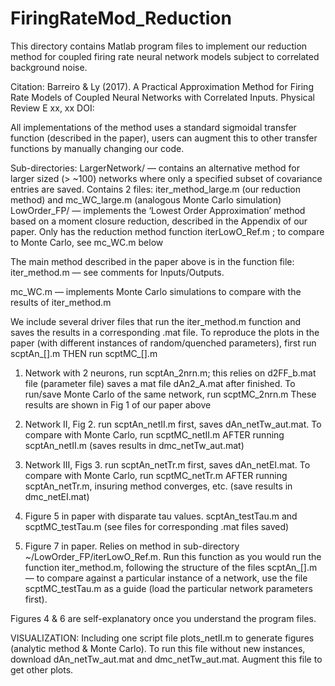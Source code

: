 # FiringRateMod_Reduction

This directory contains Matlab program files to implement our reduction method for coupled firing rate neural network models subject to correlated background noise.

Citation: Barreiro & Ly (2017). A Practical Approximation Method for Firing Rate Models of Coupled Neural Networks with Correlated Inputs. Physical Review E xx, xx
DOI: 

All implementations of the method uses a standard sigmoidal transfer function (described in the paper), users can augment this to other transfer functions by manually changing our code.

Sub-directories:
LargerNetwork/ — contains an alternative method for larger sized (> ~100) networks where only a specified subset of covariance entries are saved. Contains 2 files: iter_method_large.m (our reduction method) and mc_WC_large.m (analogous Monte Carlo simulation)
LowOrder_FP/ — implements the ‘Lowest Order Approximation’ method based on a moment closure reduction, described in the Appendix of our paper. Only has the reduction method function iterLowO_Ref.m ; to compare to Monte Carlo, see mc_WC.m below

The main method described in the paper above is in the function file:
iter_method.m — see comments for Inputs/Outputs.  

mc_WC.m — implements Monte Carlo simulations to compare with the results of iter_method.m

We include several driver files that run the iter_method.m function and saves the results in a corresponding .mat file.
To reproduce the plots in the paper (with different instances of random/quenched parameters), first run scptAn_[].m THEN run scptMC_[].m

1) Network with 2 neurons, run scptAn_2nrn.m; this relies on d2FF_b.mat file (parameter file) saves a mat file dAn2_A.mat after finished.
To run/save Monte Carlo of the same network, run scptMC_2nrn.m
These results are shown in Fig 1 of our paper above

2) Network II, Fig 2.
run scptAn_netII.m first, saves dAn_netTw_aut.mat. To compare with Monte Carlo, run scptMC_netII.m AFTER running scptAn_netII.m (saves results in dmc_netTw_aut.mat)

3) Network III, Figs 3.
run scptAn_netTr.m first, saves dAn_netEI.mat. To compare with Monte Carlo, run scptMC_netTr.m AFTER running scptAn_netTr.m, insuring method converges, etc. (save results in dmc_netEI.mat)

4) Figure 5 in paper with disparate tau values.
scptAn_testTau.m and scptMC_testTau.m (see files for corresponding .mat files saved)

5) Figure 7 in paper. Relies on method in sub-directory ~/LowOrder_FP/iterLowO_Ref.m. Run this function as you would run the function iter_method.m, following the structure of the files scptAn_[].m — to compare against a particular instance of a network, use the file scptMC_testTau.m as a guide (load the particular network parameters first).

Figures 4 & 6 are self-explanatory once you understand the program files.

VISUALIZATION:
Including one script file plots_netII.m to generate figures (analytic method & Monte Carlo).  To run this file without new instances, download dAn_netTw_aut.mat and dmc_netTw_aut.mat.  Augment this file to get other plots.


